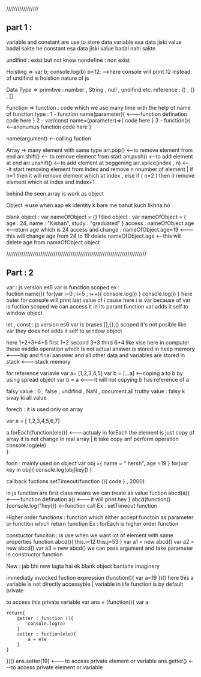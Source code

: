 /////////////////

part 1 :
--------


variable and constant are use to store data 
variable esa data jiski value badal sakte he
constant esa data jiski value badal nahi sakte

undifind : exist but not know
nondefine : non exist

Hoisting =>
var b; 
console.log(b)
b=12;
-->here console will print 12 instead of undifind is  hoistion nature of js


Data Type =>
primitive : number , String , null , undifind etc.
reference : () , {} , []


Function =>
function : code which we use many time with the help of name of function
type :
    1 - function name(parameter){  <---function defination
            code here
        }
    2 - var/const name=(parameter)=>{
            code here
        }
    3 - function(){   <--anonumus function
            code here
        }    

name(argument) <--calling fuction



Array => many element with same type 
arr.pop()  <--to remove element from end
arr.shift() <-- to remove element from start
arr.push()  <--to add element at end
arr.unshift()  <--to add element at beggening
arr.splice(index , n) <---it start removing element from index and remove n nnumber of element | if n=1 then it will remove element which at index , else if ( n=2 ) then it remove element which at index and index+1

behind the seen array is work as object 



Object =>use when aap ek identity k bare me bahut kuch likhna ho

blank object :
     var nameOfObject = {}
filled object : 
    var nameOfObject = {
                    age : 24, 
                    name : "Kishan", 
                    study : "graduated"
    }
access : nameOfObject.age  <--return age which is 24
access and change  : nameOfObject.age=19  <---this will change age from 24 to 19
delete nameOfObject.age   <--this will delete age from nameOfObject object


//////////////////////////////////////////////////////////////////////////

Part : 2
--------

var : js version es5
     var is function scoped
     ex :   
        fuction name(){
            for(var i=0  ;  i<5 ; i++){
                console.log(i)
            }
            console.log(i)
        }
        here outer for console will print last value of i cause here i is var
        because of var is fuction scoped we can access it in its parant function
    var adds it self to window object



let , const : js version es6
            var is brases [],{},() scoped
            it's not posible like var
            they does not adds it self to window object  

here 1+2+3+4+5
first 1+2
second 3+3 
third 6+4 like vise 
    here in computer these middle operation which is not actual answer is stored in heep memory <---hip
    and final aanswer and all other data and variables are stored in stack <---stack memory


for reference variavle
var a= [1,2,3,4,5]
var b = [...a] <--coping a to b by using spread object
var b = a  <---it will not copying  b has reference of a

falsy value : 0 , false , undifind , NaN , document.all
truthy value : falsy k sivay ki all value


forech : it is used only on array

var a = [ 1,2,3,4,5,6,7]

a.forEach(function(ele)){  <---actualy in forEach the element is just copy of array it is not change in real array | it take copy anf perform operation 
    console.log(ele)  
}

forin : mainly used on object
var obj ={
    name = " hersh",
    age =19
}
for(var key in obj){
    console.log(obj[key])
}



callback fuctions
    setTimeout(function (){
        code
    } , 2000)


in js function are first class means we can treate as value
    fuction abcd(a){  <---function defination
        a()           <---it will print hey
    }
abcd(function(){console.log("hey)})  <--function call
Ex : setTimeout function


Higher order functions : 
    function which either accept functoin as parameter or function which return function
    Ex : forEach is higher order function


constuctor funciton : is use when we want lot of element with same properties
function abcd(){
    this.i=12
    this.j=53
}
var  a1 = new abcd()
var  a2 = new abcd()
var  a3 = new abcd()
we can pass argument and take parameter in constructor function



New : jab bhi new lagta hai ek blank object bantahe imaginery

immediatly invocked fuction expression
(function(){
    var a=19
})()
here this a variable is not directly accessyble  | variable in iife function is by default private

to access this private variable
var ans = (function(){
    var a 

    return{
        getter : function (){
            console.log(a)
        }
        setter : fuction(ele){
            a = ele
        }
    }
})()
ans.setter(19)  <---to access private element or variable
ans.getter()  <---to access private element or variable
            
